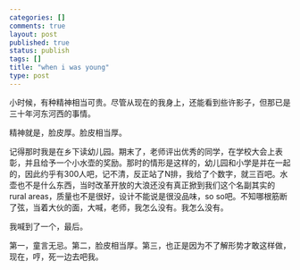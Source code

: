```yaml
--- 
categories: []
comments: true
layout: post
published: true
status: publish
tags: []
title: "when i was young"
type: post
---
```

<div id="msgcns!3725CC0EE38B1F6!269" class="bvMsg">小时候，有种精神相当可贵。尽管从现在的我身上，还能看到些许影子，但那已是三十年河东河西的事情。

精神就是，脸皮厚。脸皮相当厚。

记得那时我是在乡下读幼儿园。期末了，老师评出优秀的同学，在学校大会上表彰，并且给予一个小水壶的奖励。那时的情形是这样的，幼儿园和小学是并在一起的，因此约乎有300人吧，记不清，反正站了N排，我给了个数字，就三百吧。水壶也不是什么东西，当时改革开放的大浪还没有真正掀到我们这个名副其实的rural areas，质量也不是很好，设计不能说是很没品味，so so吧。不知哪根筋断了弦，当着大伙的面，大喊，老师，我怎么没有。我怎么没有。

我喊到了一个，最后。

第一，童言无忌。第二，脸皮相当厚。第三，也正是因为不了解形势才敢这样做，现在，哼，死一边去吧我。</div>

